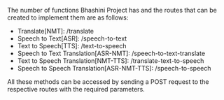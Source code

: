 The number of functions Bhashini Project has and the routes that can be created to implement them are as follows:

- Translate[NMT]: /translate
- Speech to Text[ASR]: /speech-to-text
- Text to Speech[TTS]: /text-to-speech
- Speech to Text Translation[ASR-NMT]: /speech-to-text-translate
- Text to Speech Translation[NMT-TTS]: /translate-text-to-speech
- Speech to Speech Translation[ASR-NMT-TTS]: /speech-to-speech

All these methods can be accessed by sending a POST request to the respective routes with the required parameters.

